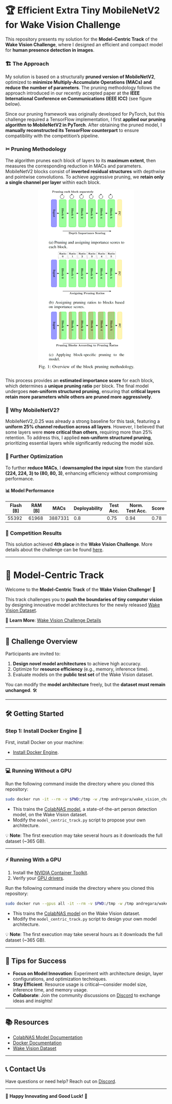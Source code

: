 # 🏆 **Efficient Extra Tiny MobileNetV2 for Wake Vision Challenge**


This repository presents my solution for the **Model-Centric Track** of the **Wake Vision Challenge**, where I designed an efficient and compact model for **human presence detection in images**.

### 🏗 **The Approach**
My solution is based on a structurally **pruned version of MobileNetV2**, optimized to **minimize Multiply-Accumulate Operations (MACs) and reduce the number of parameters**. The pruning methodology follows the approach introduced in our recently accepted paper at the **IEEE International Conference on Communications (IEEE ICC)** (see figure below).

Since our pruning framework was originally developed for PyTorch, but this challenge required a TensorFlow implementation, I first **applied our pruning algorithm to MobileNetV2 in PyTorch**. After obtaining the pruned model, I **manually reconstructed its TensorFlow counterpart** to ensure compatibility with the competition’s pipeline.

### ✂ **Pruning Methodology**
The algorithm prunes each block of layers to its **maximum extent**, then measures the corresponding reduction in MACs and parameters. MobileNetV2 blocks consist of **inverted residual structures** with depthwise and pointwise convolutions. To achieve aggressive pruning, we **retain only a single channel per layer** within each block.

<p align="center">
  <img src="images/pruning_methodology.png" alt="Pruning Methodology" width="300">
</p>


This process provides an **estimated importance score** for each block, which determines a **unique pruning ratio** per block. The final model undergoes **non-uniform structured pruning**, ensuring that **critical layers retain more parameters while others are pruned more aggressively**.

### 🤖 **Why MobileNetV2?**
MobileNetV2\_0.25 was already a strong baseline for this task, featuring a **uniform 25% channel reduction across all layers**. However, I believed that some layers were **more critical than others**, requiring more than 25% retention. To address this, I applied **non-uniform structured pruning**, prioritizing essential layers while significantly reducing the model size.

### 🎯 **Further Optimization**
To further **reduce MACs**, I **downsampled the input size** from the standard **(224, 224, 3) to (80, 80, 3)**, enhancing efficiency without compromising performance.

#### **📊 Model Performance**
| Flash [B] | RAM [B] | MACs | Deployability | Test Acc. | Norm. Test Acc. | Score |
|-----------|--------|--------|---------------|-----------|----------------|-------|
| 55392     | 61968  | 3887331 | 0.8           | 0.75      | 0.94           | 0.78  |


### 🏅 **Competition Results**
This solution achieved **4th place** in the **Wake Vision Challenge**. More details about the challenge can be found [here](https://edgeai.modelnova.ai/challenges/details/challenge-edge:-wake-vision).

---

# 🚀 **Model-Centric Track**

Welcome to the **Model-Centric Track** of the **Wake Vision Challenge**! 🎉

This track challenges you to **push the boundaries of tiny computer vision** by designing innovative model architectures for the newly released [Wake Vision Dataset](https://wakevision.ai/).

🔗 **Learn More**: [Wake Vision Challenge Details](https://edgeai.modelnova.ai/challenges/details/1)

---

## 🌟 **Challenge Overview**

Participants are invited to:

1. **Design novel model architectures** to achieve high accuracy.
2. Optimize for **resource efficiency** (e.g., memory, inference time).
3. Evaluate models on the **public test set** of the Wake Vision dataset.

You can modify the **model architecture** freely, but the **dataset must remain unchanged**. 🛠️

---

## 🛠️ **Getting Started**

### Step 1: Install Docker Engine 🐋

First, install Docker on your machine:
- [Install Docker Engine](https://docs.docker.com/engine/install/).

---

### 💻 **Running Without a GPU**

Run the following command inside the directory where you cloned this repository:

```bash
sudo docker run -it --rm -v $PWD:/tmp -w /tmp andregara/wake_vision_challenge:cpu python model_centric_track.py
```

- This trains the [ColabNAS model](https://github.com/harvard-edge/Wake_Vision/blob/main/experiments/comprehensive_model_architecture_experiments/wake_vision_quality/k_8_c_5.py), a state-of-the-art person detection model, on the Wake Vision dataset.
- Modify the `model_centric_track.py` script to propose your own architecture.

💡 **Note**: The first execution may take several hours as it downloads the full dataset (~365 GB).

---

### ⚡ **Running With a GPU**

1. Install the [NVIDIA Container Toolkit](https://docs.nvidia.com/datacenter/cloud-native/container-toolkit/latest/install-guide.html).
2. Verify your [GPU drivers](https://ubuntu.com/server/docs/nvidia-drivers-installation).

Run the following command inside the directory where you cloned this repository:

```bash
sudo docker run --gpus all -it --rm -v $PWD:/tmp -w /tmp andregara/wake_vision_challenge:gpu python model_centric_track.py
```

- This trains the [ColabNAS model](https://github.com/harvard-edge/Wake_Vision/blob/main/experiments/comprehensive_model_architecture_experiments/wake_vision_quality/k_8_c_5.py) on the Wake Vision dataset.
- Modify the `model_centric_track.py` script to design your own model architecture.

💡 **Note**: The first execution may take several hours as it downloads the full dataset (~365 GB).

---

## 🎯 **Tips for Success**

- **Focus on Model Innovation**: Experiment with architecture design, layer configurations, and optimization techniques.
- **Stay Efficient**: Resource usage is critical—consider model size, inference time, and memory usage.
- **Collaborate**: Join the community discussions on [Discord](https://discord.com/channels/803180012572114964/1323721491736432640) to exchange ideas and insights!

---

## 📚 **Resources**

- [ColabNAS Model Documentation](https://github.com/AndreaMattiaGaravagno/ColabNAS)
- [Docker Documentation](https://docs.docker.com/)
- [Wake Vision Dataset](https://wakevision.ai/)

---

## 📞 **Contact Us**

Have questions or need help? Reach out on [Discord](https://discord.com/channels/803180012572114964/1323721491736432640).

---

🌟 **Happy Innovating and Good Luck!** 🌟
